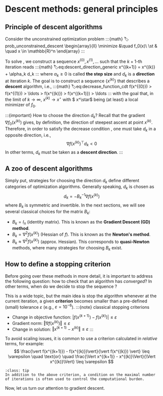 # Descent methods: general principles


## Principle of descent algorithms
Consider the unconstrained optimization problem
:::{math}
:label:prob_unconstrained_descent
\begin{array}{ll}
\minimize &\quad f_0(x)\\
\st & \quad x \in \mathbb{R}^n
\end{array}
:::

To solve [](#prob_unconstrained_descent), we construct a sequence $x^{(0)}, x^{(1)}, \ldots$ such that the $k+1$-th iteration reads
:::{math}
:label:eq:descent_direction_generic
x^{(k+1)} = x^{(k)} + \alpha_k d_k
:::
where $\alpha_k \geq 0$ is called **the step size** and $d_k$ is a **direction** at iteration $k$.
The goal is to construct a sequence $\lbrace x^{(k)} \rbrace$ that describes a **descent** algorithm, i.e.,
:::{math}
:label:eq:decrease_function_cdt
f(x^{(0)}) > f(x^{(1)}) > \ldots > f(x^{(k)}) > f(x^{(k+1)}) > \ldots
:::
with the goal that, in the limit of $k\to \infty$, $x^{(k)} \rightarrow x^\star$ with $ x^\star$ being (at least) a local minimizer of $f_0$.


:::{important} How to choose the direction $d_k$?
Recall that the gradient $\nabla f_0(x^{(k)})$ gives, by definition, the direction of steepest ascent at point $x^{(k)}$. Therefore, in order to satisfy the decrease condition [](#eq:decrease_function_cdt), one must take $d_k$ in a opposite direction, i.e.,
$$
\nabla  f(x^{(k)})^\top d_k < 0
$$
In other terms, $d_k$ must be taken as a **descent direction**.
:::

## A zoo of descent algorithms

Simply put, strategies for choosing the direction $d_k$ define different categories of optimization algorithms.
Generally speaking, $d_k$ is chosen as
$$
d_k = -B_k^{-1}\nabla f(x^{(k)})
$$
where $B_k$ is symmetric and invertible. In the next sections, we will see several classical choices for the matrix $B_k$:
- $B_k = I_n$ (identity matrix). This is known as the **Gradient Descent (GD) method**.
- $B_k = \nabla^2 f(x^{(k)})$ (Hessian of $f$). This is known as the **Newton's method**.
- $B_k \approx \nabla^2 f(x^{(k)})$ (approx. Hessian). This corresponds to **quasi-Newton** methods, where many strategies for choosing $B_k$ exist.

## How to define a stopping criterion

Before going over these methods in more detail, it is important to address the following question: how to check that an algorithm has *converged*? In other terms, when do we decide to stop the sequence [](#eq:descent_direction_generic)?

This is a wide topic, but the main idea is stop the algorithm whenever at the current iteration, a given **criterion** becomes smaller than a pre-defined (small) tolerance $\varepsilon$ (e.g., $\varepsilon = 10^{-6}$).
:::{note} classical stopping criterions
- Change in objective function: $\vert f(x^{(k+1)}) - f(x^{(k)})\vert \leq \varepsilon$
- Gradient norm: $\Vert \nabla f(x^{(k)}) \Vert \leq \varepsilon$
- Change in solution: $\Vert x^{(k+1)} - x^{(k)}\Vert \leq \varepsilon$
:::

To avoid scaling issues, it is common to use a criterion calculated in *relative* terms, for example:
$$
\frac{\vert f(x^{(k+1)}) - f(x^{(k)})\vert}{\vert f(x^{(k)}) \vert} \leq \varepsilon
\quad \text{or} \quad
\frac{\Vert x^{(k+1)} - x^{(k)}\Vert}{\Vert x^{(k)}\Vert} \leq \varepsilon
$$

```{admonition}
:class: tip
In addition to the above criterion, a condition on the maximal number of iterations is often used to control the computational burden.
```

Now, let us turn our attention to gradient descent.
